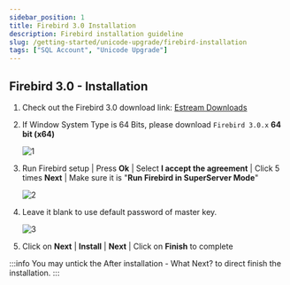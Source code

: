 ```yaml
---
sidebar_position: 1
title: Firebird 3.0 Installation
description: Firebird installation guideline
slug: /getting-started/unicode-upgrade/firebird-installation
tags: ["SQL Account", "Unicode Upgrade"]
---
```


## Firebird 3.0 - Installation

1. Check out the Firebird 3.0 download link: [Estream Downloads](https://www.sql.com.my/support/downloads/)

2. If Window System Type is 64 Bits, please download `Firebird 3.0.x` **64 bit (x64)**

    ![1](../../../static/img/getting-started/network-setting/1.png)

3. Run Firebird setup | Press **Ok** | Select **I accept the agreement** | Click 5 times **Next** | Make sure it is "**Run Firebird in SuperServer Mode**"

    ![2](../../../static/img/getting-started/network-setting/2.png)

4. Leave it blank to use default password of master key.

    ![3](../../../static/img/getting-started/network-setting/3.png)

5. Click on **Next** | **Install** | **Next** | Click on **Finish** to complete

:::info
    You may untick the After installation - What Next? to direct finish the installation.
:::